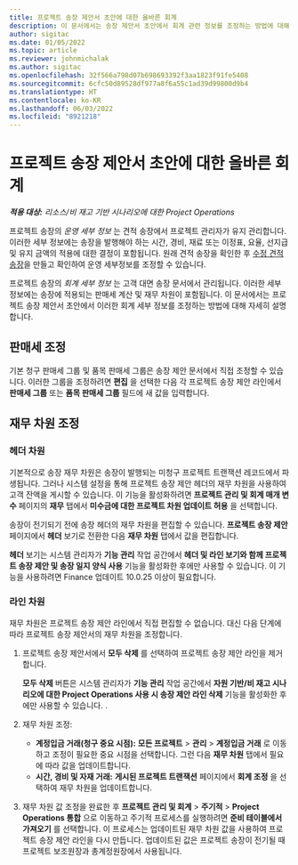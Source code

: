 ```yaml
---
title: 프로젝트 송장 제안서 초안에 대한 올바른 회계
description: 이 문서에서는 송장 제안서 초안에서 회계 관련 정보를 조정하는 방법에 대해 설명합니다.
author: sigitac
ms.date: 01/05/2022
ms.topic: article
ms.reviewer: johnmichalak
ms.author: sigitac
ms.openlocfilehash: 32f566a798d07b698693392f3aa1823f91fe5408
ms.sourcegitcommit: 6cfc50d89528df977a8f6a55c1ad39d99800d9b4
ms.translationtype: HT
ms.contentlocale: ko-KR
ms.lasthandoff: 06/03/2022
ms.locfileid: "8921218"
---
```

# <a name="correct-the-accounting-on-draft-project-invoice-proposals"></a>프로젝트 송장 제안서 초안에 대한 올바른 회계

_**적용 대상:** 리소스/비 재고 기반 시나리오에 대한 Project Operations_

프로젝트 송장의 *운영 세부 정보* 는 견적 송장에서 프로젝트 관리자가 유지 관리합니다. 이러한 세부 정보에는 송장을 발행해야 하는 시간, 경비, 재료 또는 이정표, 요율, 선지급 및 유지 금액의 적용에 대한 결정이 포함됩니다. 원래 견적 송장을 확인한 후 [수정 견적 송장](../proforma-invoicing/corrective-invoices.md)을 만들고 확인하여 운영 세부정보를 조정할 수 있습니다.

프로젝트 송장의 *회계 세부 정보* 는 고객 대면 송장 문서에서 관리됩니다. 이러한 세부 정보에는 송장에 적용되는 판매세 계산 및 재무 차원이 포함됩니다. 이 문서에서는 프로젝트 송장 제안서 초안에서 이러한 회계 세부 정보를 조정하는 방법에 대해 자세히 설명합니다.

## <a name="adjust-sales-tax"></a>판매세 조정

기본 청구 판매세 그룹 및 품목 판매세 그룹은 송장 제안 문서에서 직접 조정할 수 있습니다. 이러한 그룹을 조정하려면 **편집** 을 선택한 다음 각 프로젝트 송장 제안 라인에서 **판매세 그룹** 또는 **품목 판매세 그룹** 필드에 새 값을 입력합니다.

## <a name="adjust-financial-dimensions"></a>재무 차원 조정

### <a name="header-dimensions"></a>헤더 차원

기본적으로 송장 재무 차원은 송장이 발행되는 미청구 프로젝트 트랜잭션 레코드에서 파생됩니다. 그러나 시스템 설정을 통해 프로젝트 송장 제안 헤더의 재무 차원을 사용하여 고객 잔액을 게시할 수 있습니다. 이 기능을 활성화하려면 **프로젝트 관리 및 회계 매개 변수** 페이지의 **재무** 탭에서 **미수금에 대한 프로젝트 차원 업데이트 허용** 을 선택합니다.

송장이 전기되기 전에 송장 헤더의 재무 차원을 편집할 수 있습니다. **프로젝트 송장 제안** 페이지에서 **헤더** 보기로 전환한 다음 **재무 차원** 탭에서 값을 편집합니다.

**헤더** 보기는 시스템 관리자가 **기능 관리** 작업 공간에서 **헤더 및 라인 보기와 함께 프로젝트 송장 제안 및 송장 일지 양식 사용** 기능을 활성화한 후에만 사용할 수 있습니다. 이 기능을 사용하려면 Finance 업데이트 10.0.25 이상이 필요합니다.

### <a name="line-dimensions"></a>라인 차원

재무 차원은 프로젝트 송장 제안 라인에서 직접 편집할 수 없습니다. 대신 다음 단계에 따라 프로젝트 송장 제안서의 재무 차원을 조정합니다.

1. 프로젝트 송장 제안서에서 **모두 삭제** 를 선택하여 프로젝트 송장 제안 라인을 제거합니다.

    **모두 삭제** 버튼은 시스템 관리자가 **기능 관리** 작업 공간에서 **자원 기반/비 재고 시나리오에 대한 Project Operations 사용 시 송장 제안 라인 삭제** 기능을 활성화한 후에만 사용할 수 있습니다. .

2. 재무 차원 조정:

    - **계정입금 거래(청구 중요 시점):** **모든 프로젝트** \> **관리** \> **계정입금 거래** 로 이동하고 조정이 필요한 중요 시점을 선택합니다. 그런 다음 **재무 차원** 탭에서 필요에 따라 값을 업데이트합니다.
    - **시간, 경비 및 자재 거래:** **게시된 프로젝트 트랜잭션** 페이지에서 **회계 조정** 을 선택하여 재무 차원을 업데이트합니다.

3. 재무 차원 값 조정을 완료한 후 **프로젝트 관리 및 회계** \> **주기적** \> **Project Operations 통합** 으로 이동하고 주기적 프로세스를 실행하려면 **준비 테이블에서 가져오기** 를 선택합니다. 이 프로세스는 업데이트된 재무 차원 값을 사용하여 프로젝트 송장 제안 라인을 다시 만듭니다. 업데이트된 값은 프로젝트 송장이 전기될 때 프로젝트 보조원장과 총계정원장에서 사용됩니다.
